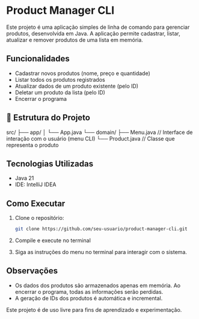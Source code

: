 # Product Manager CLI 
Este projeto é uma aplicação simples de linha de comando para gerenciar produtos, desenvolvida em Java. A aplicação permite cadastrar, listar, atualizar e remover produtos de uma lista em memória.

## Funcionalidades
- Cadastrar novos produtos (nome, preço e quantidade)
- Listar todos os produtos registrados
- Atualizar dados de um produto existente (pelo ID)
- Deletar um produto da lista (pelo ID)
- Encerrar o programa

## 🧱 Estrutura do Projeto
src/
├── app/
│   └── App.java
└── domain/
    ├── Menu.java   // Interface de interação com o usuário (menu CLI)
    └── Product.java // Classe que representa o produto

## Tecnologias Utilizadas
- Java 21
- IDE: IntelliJ IDEA

## Como Executar
1. Clone o repositório:
   ```bash
   git clone https://github.com/seu-usuario/product-manager-cli.git
   
2. Compile e execute no terminal

3. Siga as instruções do menu no terminal para interagir com o sistema.

## Observações
- Os dados dos produtos são armazenados apenas em memória. Ao encerrar o programa, todas as informações serão perdidas.
- A geração de IDs dos produtos é automática e incremental.

Este projeto é de uso livre para fins de aprendizado e experimentação.
